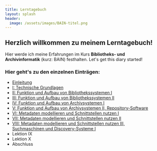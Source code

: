 ```yaml
---
title: Lerntagebuch
layout: splash
header:
  image: /assets/images/BAIN-titel.png
---
```

## Herzlich willkommen zu meinem Lerntagebuch!

Hier werde ich meine Erfahrungen im Kurs **Bibliotheks- und Archivinformatik** (kurz: BAIN) festhalten. Let's get this diary started!

### Hier geht's zu den einzelnen Einträgen: 

  * [Einleitung](_posts/2020-09-10-einfuehrung.md)
  * [I: Technische Grundlagen](_posts/2020-09-10-lektion1.md)
  * [II: Funktion und Aufbau von Bibliothekssystemen I](_posts/2020-09-25-lektion2.md)
  * [III: Funktion und Aufbau von Bibliothekssystemen II](_posts/2020-10-02-lektion3.md)
  * [IV: Funktion und Aufbau von Archivsystemen I](_posts/2020-10-09-lektion4.md)
  * [V: Funktion und Aufbau von Archivsystemen II, Repository-Software](_posts/2020-10-16-lektion5.md)
  * [VI: Metadaten modellieren und Schnittstellen nutzen I](_posts/2020-10-30-lektion6.md)
  * [VII: Metadaten modellieren und Schnittstellen nutzen II](_posts/2020-11-20-lektion7.md)
  * [VIII: Metadaten modellieren und Schnittstellen nutzen III, Suchmaschinen und Discovery-Systeme I](_posts/2020-11-27-lektion8.md)
  * Lektion IX
  * Lektion X
  * Abschluss





